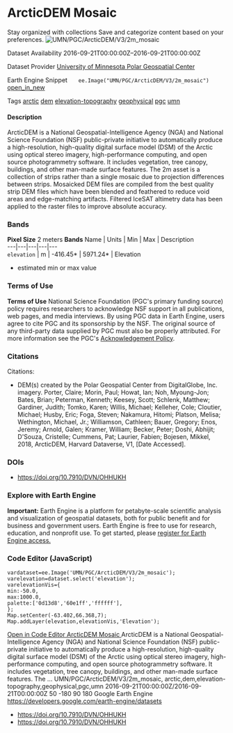  
#  ArcticDEM Mosaic 
Stay organized with collections  Save and categorize content based on your preferences. 
![UMN/PGC/ArcticDEM/V3/2m_mosaic](https://developers.google.com/earth-engine/datasets/images/UMN/UMN_PGC_ArcticDEM_V3_2m_mosaic_sample.png) 

Dataset Availability
    2016-09-21T00:00:00Z–2016-09-21T00:00:00Z 

Dataset Provider
     [ University of Minnesota Polar Geospatial Center ](https://www.pgc.umn.edu/data/arcticdem/) 

Earth Engine Snippet
     `    ee.Image("UMN/PGC/ArcticDEM/V3/2m_mosaic")   ` [ open_in_new ](https://code.earthengine.google.com/?scriptPath=Examples:Datasets/UMN/UMN_PGC_ArcticDEM_V3_2m_mosaic) 

Tags
     [arctic](https://developers.google.com/earth-engine/datasets/tags/arctic) [dem](https://developers.google.com/earth-engine/datasets/tags/dem) [elevation-topography](https://developers.google.com/earth-engine/datasets/tags/elevation-topography) [geophysical](https://developers.google.com/earth-engine/datasets/tags/geophysical) [pgc](https://developers.google.com/earth-engine/datasets/tags/pgc) [umn](https://developers.google.com/earth-engine/datasets/tags/umn)
#### Description
ArcticDEM is a National Geospatial-Intelligence Agency (NGA) and National Science Foundation (NSF) public-private initiative to automatically produce a high-resolution, high-quality digital surface model (DSM) of the Arctic using optical stereo imagery, high-performance computing, and open source photogrammetry software. It includes vegetation, tree canopy, buildings, and other man-made surface features. The 2m asset is a collection of strips rather than a single mosaic due to projection differences between strips.
Mosaicked DEM files are compiled from the best quality strip DEM files which have been blended and feathered to reduce void areas and edge-matching artifacts. Filtered IceSAT altimetry data has been applied to the raster files to improve absolute accuracy.
### Bands
**Pixel Size** 2 meters 
**Bands**
Name | Units | Min | Max | Description  
---|---|---|---|---  
`elevation` | m |  -416.45*  |  5971.24*  | Elevation  
* estimated min or max value 
### Terms of Use
**Terms of Use**
National Science Foundation (PGC's primary funding source) policy requires researchers to acknowledge NSF support in all publications, web pages, and media interviews.
By using PGC data in Earth Engine, users agree to cite PGC and its sponsorship by the NSF. The original source of any third-party data supplied by PGC must also be properly attributed.
For more information see the PGC's [Acknowledgement Policy](https://www.pgc.umn.edu/guides/user-services/acknowledgement-policy/).
### Citations
Citations:
  * DEM(s) created by the Polar Geospatial Center from DigitalGlobe, Inc. imagery. Porter, Claire; Morin, Paul; Howat, Ian; Noh, Myoung-Jon; Bates, Brian; Peterman, Kenneth; Keesey, Scott; Schlenk, Matthew; Gardiner, Judith; Tomko, Karen; Willis, Michael; Kelleher, Cole; Cloutier, Michael; Husby, Eric; Foga, Steven; Nakamura, Hitomi; Platson, Melisa; Wethington, Michael, Jr.; Williamson, Cathleen; Bauer, Gregory; Enos, Jeremy; Arnold, Galen; Kramer, William; Becker, Peter; Doshi, Abhijit; D'Souza, Cristelle; Cummens, Pat; Laurier, Fabien; Bojesen, Mikkel, 2018, ArcticDEM, Harvard Dataverse, V1, [Date Accessed].


### DOIs
  * [ https://doi.org/10.7910/DVN/OHHUKH ](https://doi.org/10.7910/DVN/OHHUKH)


### Explore with Earth Engine
**Important:** Earth Engine is a platform for petabyte-scale scientific analysis and visualization of geospatial datasets, both for public benefit and for business and government users. Earth Engine is free to use for research, education, and nonprofit use. To get started, please [register for Earth Engine access.](https://console.cloud.google.com/earth-engine)
### Code Editor (JavaScript)
```
vardataset=ee.Image('UMN/PGC/ArcticDEM/V3/2m_mosaic');
varelevation=dataset.select('elevation');
varelevationVis={
min:-50.0,
max:1000.0,
palette:['0d13d8','60e1ff','ffffff'],
};
Map.setCenter(-63.402,66.368,7);
Map.addLayer(elevation,elevationVis,'Elevation');
```
[ Open in Code Editor ](https://code.earthengine.google.com/?scriptPath=Examples:Datasets/UMN/UMN_PGC_ArcticDEM_V3_2m_mosaic)
[ ArcticDEM Mosaic ](https://developers.google.com/earth-engine/datasets/catalog/UMN_PGC_ArcticDEM_V3_2m_mosaic)
ArcticDEM is a National Geospatial-Intelligence Agency (NGA) and National Science Foundation (NSF) public-private initiative to automatically produce a high-resolution, high-quality digital surface model (DSM) of the Arctic using optical stereo imagery, high-performance computing, and open source photogrammetry software. It includes vegetation, tree canopy, buildings, and other man-made surface features. The …
UMN/PGC/ArcticDEM/V3/2m_mosaic, arctic,dem,elevation-topography,geophysical,pgc,umn 
2016-09-21T00:00:00Z/2016-09-21T00:00:00Z
50 -180 90 180 
Google Earth Engine
https://developers.google.com/earth-engine/datasets
  * [ https://doi.org/10.7910/DVN/OHHUKH ](https://doi.org/https://www.pgc.umn.edu/data/arcticdem/)
  * [ https://doi.org/10.7910/DVN/OHHUKH ](https://doi.org/https://developers.google.com/earth-engine/datasets/catalog/UMN_PGC_ArcticDEM_V3_2m_mosaic)


